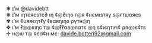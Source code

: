 ❃  ɪ’м @davidebtt  
❋  ɪ’м ιηтєяєѕтє∂ ιη ¢◎∂ιηɢ ғ◎я ¢нємιѕтяу ѕ◎ғтѡαяєѕ  
✾  ι’м ¢υяяєηтℓу ℓєαяηιηɢ ρүтн◎η  
✥  ι’м ℓ◎◎кιηɢ т◎ ¢◎ℓℓαв◎яαтє ◎η ѕ¢ιєηтιғι¢ ρя◎נє¢тѕ  
✣  н◎ѡ т◎ яєα¢н мє: davide.botteri92@gmail.com  


<!---
davidebtt/davidebtt is a ✨ special ✨ repository because its `README.md` (this file) appears on your GitHub profile.
You can click the Preview link to take a look at your changes.
--->
